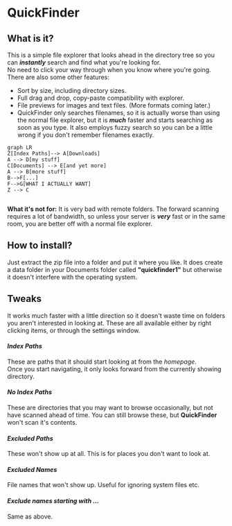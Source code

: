 # QuickFinder
## What is it? 
This is a simple file explorer that looks ahead in the directory tree so you can **_instantly_** search and find what you're looking for.  
No need to click your way through when you know where you're going.  
There are also some other features: 
* Sort by size, including directory sizes.  
* Full drag and drop, copy-paste compatibility with explorer.  
* File previews for images and text files. (More formats coming later.)
* QuickFinder only searches filenames, so it is actually worse than using the normal file explorer, but it is **_much_** faster and starts searching as soon as you type.  It also employs fuzzy search so you can be a little wrong if you don't remember filenames exactly.  

```mermaid
graph LR
Z[Index Paths]--> A[Downloads]
A --> D[my stuff]
C[Documents] --> E[and yet more]
A --> B[more stuff]
B-->F[...]
F-->G[WHAT I ACTUALLY WANT]
Z --> C


```

**What it's not for:** It is very bad with remote folders.  The forward scanning requires a lot of bandwidth, so unless your server is **_very_** fast or in the same room, you are better off with a normal file explorer.  

## How to install?  
Just extract the zip file into a folder and put it where you like.  It does create a data folder in your Documents folder called **"quickfinder1"** but otherwise it doesn't interfere with the operating system.  

## Tweaks
It works much faster with a little direction so it doesn't waste time on folders you aren't interested in looking at.  These are all available either by right clicking items, or through the settings window.  
#### _Index Paths_
These are paths that it should start looking at from the _homepage_.  
Once you start navigating, it only looks forward from the currently showing directory.  
#### _No Index Paths_
These are directories that you may want to browse occasionally, but not have scanned ahead of time.  You can still browse these, but **QuickFinder** won't scan it's contents.  
#### _Excluded Paths_
These won't show up at all.  This is for places you don't want to look at.  
#### _Excluded Names_
File names that won't show up.  Useful for ignoring system files etc.  
#### _Exclude names starting with ..._
Same as above.  
